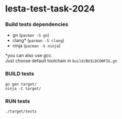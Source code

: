 # lesta-test-task-2024

### Build tests dependencies
- gn (`pacman -S gn`)
- clang* (`pacman -S clang`)
- ninja (`pacman -S ninja`)

*you can also use gcc.\
 Just choose default toolchain in `build/BUILDCONFIG.gn`
 
### BUILD tests
    gn gen target/
    ninja -C target/

### RUN tests
    ./target/tests
